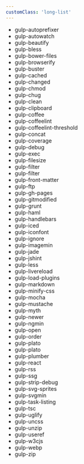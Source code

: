 ```yaml
---
customClass: 'long-list'
---
```


- gulp-autoprefixer
- gulp-autowatch
- gulp-beautify
- gulp-bless
- gulp-bower-files
- gulp-browserify
- gulp-buster
- gulp-cached
- gulp-changed
- gulp-chmod
- gulp-chug
- gulp-clean
- gulp-clipboard
- gulp-coffee
- gulp-coffeelint
- gulp-coffeelint-threshold
- gulp-concat
- gulp-coverage
- gulp-debug
- gulp-exec
- gulp-filesize
- gulp-filter
- gulp-filter
- gulp-front-matter
- gulp-ftp
- gulp-gh-pages
- gulp-gitmodified
- gulp-grunt
- gulp-haml
- gulp-handlebars
- gulp-iced
- gulp-iconfont
- gulp-ignore
- gulp-imagemin
- gulp-jade
- gulp-jshint
- gulp-less
- gulp-livereload
- gulp-load-plugins
- gulp-markdown
- gulp-minify-css
- gulp-mocha
- gulp-mustache
- gulp-myth
- gulp-newer
- gulp-ngmin
- gulp-open
- gulp-order
- gulp-plato
- gulp-plato
- gulp-plumber
- gulp-react
- gulp-rss
- gulp-ssg
- gulp-strip-debug
- gulp-svg-sprites
- gulp-svgmin
- gulp-task-listing
- gulp-tsc
- gulp-uglify
- gulp-uncss
- gulp-unzip
- gulp-useref
- gulp-w3cjs
- gulp-webp
- gulp-zip